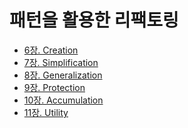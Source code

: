 # 패턴을 활용한 리팩토링

* [6장. Creation]
* [7장. Simplification]
* [8장. Generalization]
* [9장. Protection]
* [10장. Accumulation]
* [11장. Utility]

[6장. Creation]: 06.Creation.md
[7장. Simplification]: 07.Simplification.md
[8장. Generalization]: 08.Generalization.md
[9장. Protection]: 09.Protection.md
[10장. Accumulation]: 10.Accumulation.md
[11장. Utility]: 11.Utility.md
